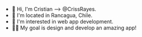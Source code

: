 - 👋 Hi, I'm Cristian --> @CrissRayes.
- 📍 I'm located in Rancagua, Chile.
- 👀 I'm interested in web app development.
- 💪🏻 My goal is design and develop an amazing app!

